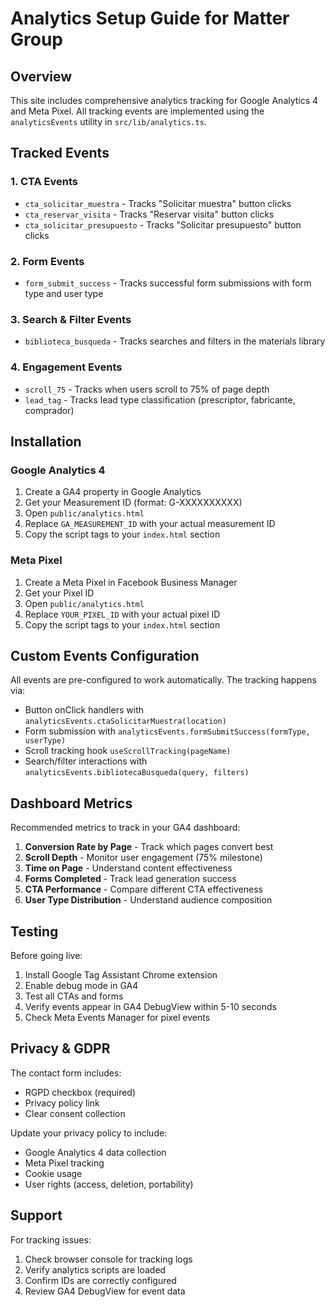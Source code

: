 # Analytics Setup Guide for Matter Group

## Overview
This site includes comprehensive analytics tracking for Google Analytics 4 and Meta Pixel. All tracking events are implemented using the `analyticsEvents` utility in `src/lib/analytics.ts`.

## Tracked Events

### 1. CTA Events
- `cta_solicitar_muestra` - Tracks "Solicitar muestra" button clicks
- `cta_reservar_visita` - Tracks "Reservar visita" button clicks
- `cta_solicitar_presupuesto` - Tracks "Solicitar presupuesto" button clicks

### 2. Form Events
- `form_submit_success` - Tracks successful form submissions with form type and user type

### 3. Search & Filter Events
- `biblioteca_busqueda` - Tracks searches and filters in the materials library

### 4. Engagement Events
- `scroll_75` - Tracks when users scroll to 75% of page depth
- `lead_tag` - Tracks lead type classification (prescriptor, fabricante, comprador)

## Installation

### Google Analytics 4
1. Create a GA4 property in Google Analytics
2. Get your Measurement ID (format: G-XXXXXXXXXX)
3. Open `public/analytics.html`
4. Replace `GA_MEASUREMENT_ID` with your actual measurement ID
5. Copy the script tags to your `index.html` <head> section

### Meta Pixel
1. Create a Meta Pixel in Facebook Business Manager
2. Get your Pixel ID
3. Open `public/analytics.html`
4. Replace `YOUR_PIXEL_ID` with your actual pixel ID
5. Copy the script tags to your `index.html` <head> section

## Custom Events Configuration

All events are pre-configured to work automatically. The tracking happens via:
- Button onClick handlers with `analyticsEvents.ctaSolicitarMuestra(location)`
- Form submission with `analyticsEvents.formSubmitSuccess(formType, userType)`
- Scroll tracking hook `useScrollTracking(pageName)`
- Search/filter interactions with `analyticsEvents.bibliotecaBusqueda(query, filters)`

## Dashboard Metrics

Recommended metrics to track in your GA4 dashboard:
1. **Conversion Rate by Page** - Track which pages convert best
2. **Scroll Depth** - Monitor user engagement (75% milestone)
3. **Time on Page** - Understand content effectiveness
4. **Forms Completed** - Track lead generation success
5. **CTA Performance** - Compare different CTA effectiveness
6. **User Type Distribution** - Understand audience composition

## Testing

Before going live:
1. Install Google Tag Assistant Chrome extension
2. Enable debug mode in GA4
3. Test all CTAs and forms
4. Verify events appear in GA4 DebugView within 5-10 seconds
5. Check Meta Events Manager for pixel events

## Privacy & GDPR

The contact form includes:
- RGPD checkbox (required)
- Privacy policy link
- Clear consent collection

Update your privacy policy to include:
- Google Analytics 4 data collection
- Meta Pixel tracking
- Cookie usage
- User rights (access, deletion, portability)

## Support

For tracking issues:
1. Check browser console for tracking logs
2. Verify analytics scripts are loaded
3. Confirm IDs are correctly configured
4. Review GA4 DebugView for event data
